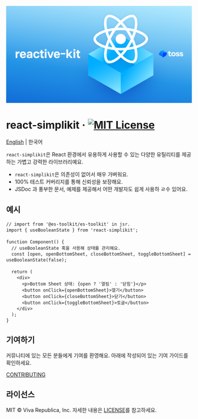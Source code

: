 ![react-simplikit](src/public/images/og.png)

# react-simplikit &middot; [![MIT License](https://img.shields.io/badge/license-MIT-blue.svg)](https://github.com/toss/slash/blob/main/LICENSE)

[English](./README.md) | 한국어

`react-simplikit`은 React 환경에서 유용하게 사용할 수 있는 다양한 유틸리티를 제공하는 가볍고 강력한 라이브러리예요.

- `react-simplikit`은 의존성이 없어서 매우 가벼워요.
- 100% 테스트 커버리지를 통해 신뢰성을 보장해요.
- JSDoc 과 풍부한 문서, 예제를 제공해서 어떤 개발자도 쉽게 사용하 ㄹ수 있어요.

## 예시

```tsx
// import from '@es-toolkit/es-toolkit' in jsr.
import { useBooleanState } from 'react-simplikit';

function Component() {
  // useBooleanState 훅을 사용해 상태를 관리해요.
  const [open, openBottomSheet, closeBottomSheet, toggleBottomSheet] = useBooleanState(false);

  return (
    <div>
      <p>Bottom Sheet 상태: {open ? '열림' : '닫힘'}</p>
      <button onClick={openBottomSheet}>열기</button>
      <button onClick={closeBottomSheet}>닫기</button>
      <button onClick={toggleBottomSheet}>토글</button>
    </div>
  );
}
```

## 기여하기

커뮤니티에 있는 모든 분들에게 기여를 환영해요. 아래에 작성되어 있는 기여 가이드를 확인하세요.

[CONTRIBUTING](./src/docs/ko/contributing.md)

## 라이선스

MIT © Viva Republica, Inc. 자세한 내용은 [LICENSE](./LICENSE)를 참고하세요.
